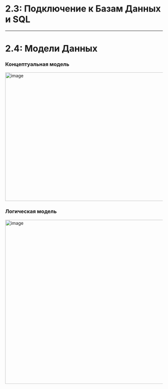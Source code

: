# 2.3: Подключение к Базам Данных и SQL

___
# 2.4: Модели Данных

### **Концептуальная модель**

<img width="778" height="410" alt="image" src="https://github.com/user-attachments/assets/92cfdaa2-12dc-4529-9308-e6eb472df03d" />

### **Логическая модель**

<img width="965" height="523" alt="image" src="https://github.com/user-attachments/assets/9dc04a4e-de28-4e7f-a5d4-1bcc26d87766" />

